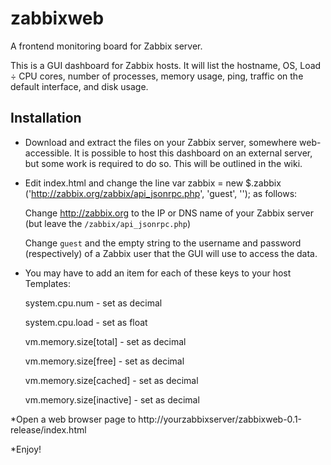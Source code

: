 zabbixweb
=========

A frontend monitoring board for Zabbix server.

This is a GUI dashboard for Zabbix hosts. It will list the hostname, OS, Load ÷ CPU cores, number of processes, memory usage, ping, traffic on the default interface, and disk usage.

Installation
------------

* Download and extract the files on your Zabbix server, somewhere web-accessible. It is possible to host this dashboard on an external server, but some work is required to do so. This will be outlined in the wiki.

* Edit index.html and change the line var zabbix = new $.zabbix ('http://zabbix.org/zabbix/api_jsonrpc.php', 'guest', ''); as follows:

  Change http://zabbix.org to the IP or DNS name of your Zabbix server (but leave the `/zabbix/api_jsonrpc.php`)

  Change `guest` and the empty string to the username and password (respectively) of a Zabbix user that the GUI will use to access the data.

* You may have to add an item for each of these keys to your host Templates:

    system.cpu.num - set as decimal

    system.cpu.load - set as float

    vm.memory.size[total] - set as decimal

    vm.memory.size[free] - set as decimal

    vm.memory.size[cached] - set as decimal

    vm.memory.size[inactive] - set as decimal

*Open a web browser page to http://yourzabbixserver/zabbixweb-0.1-release/index.html

*Enjoy!
